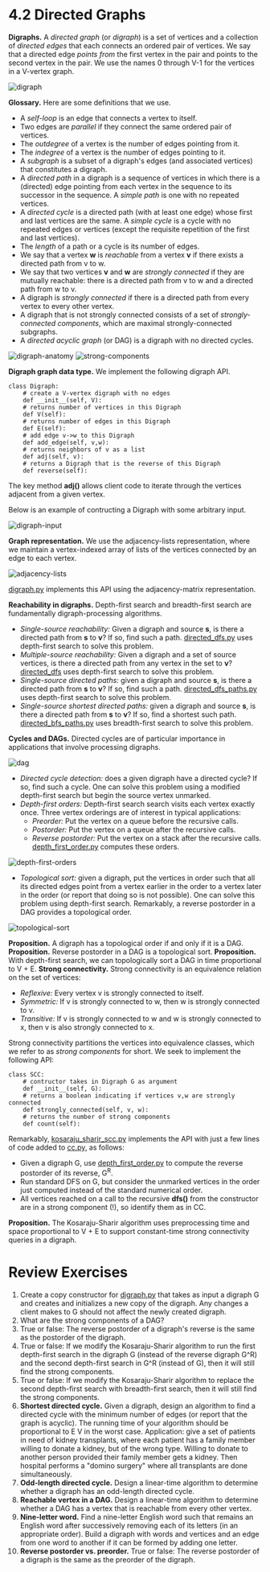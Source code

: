 # 4.2 Directed Graphs



__Digraphs.__ A _directed graph_ (or _digraph_) is a set of vertices and a collection of _directed edges_ that each connects an ordered pair of vertices. We say that a directed edge _points from_ the first vertex in the pair and points to the second vertex in the pair. We use the names 0 through V-1 for the vertices in a V-vertex graph.

![digraph](digraph.png)

__Glossary.__ Here are some definitions that we use.

- A _self-loop_ is an edge that connects a vertex to itself.
- Two edges are _parallel_ if they connect the same ordered pair of vertices.
- The _outdegree_ of a vertex is the number of edges pointing from it. 
- The _indegree_ of a vertex is the number of edges pointing to it.
- A _subgraph_ is a subset of a digraph's edges (and associated vertices) that constitutes a digraph.
- A _directed path_ in a digraph is a sequence of vertices in which there is a (directed) edge pointing from each vertex in the sequence to its successor in the sequence. A _simple path_ is one with no repeated vertices.
- A _directed cycle_ is a directed path (with at least one edge) whose first and last vertices are the same. A _simple cycle_ is a cycle with no repeated edges or vertices (except the requisite repetition of the first and last vertices).
- The _length_ of a path or a cycle is its number of edges.
- We say that a vertex __w__ is _reachable_ from a vertex __v__ if there exists a directed path from v to w.
- We say that two vertices __v__ and __w__ are _strongly connected_ if they are mutually reachable: there is a directed path from v to w and a directed path from w to v.
- A digraph is _strongly connected_ if there is a directed path from every vertex to every other vertex.
- A digraph that is not strongly connected consists of a set of _strongly-connected components_, which are maximal strongly-connected subgraphs.
- A _directed acyclic graph_ (or DAG) is a digraph with no directed cycles.

![digraph-anatomy](digraph-anatomy.png)
![strong-components](strong-components.png)

__Digraph graph data type.__ We implement the following digraph API.

```
class Digraph:
    # create a V-vertex digraph with no edges
    def __init__(self, V):
    # returns number of vertices in this Digraph
    def V(self):
    # returns number of edges in this Digraph
    def E(self):
    # add edge v->w to this Digraph
    def add_edge(self, v,w):
    # returns neighbors of v as a list
    def adj(self, v):
    # returns a Digraph that is the reverse of this Digraph
    def reverse(self):
```


The key method __adj()__ allows client code to iterate through the vertices adjacent from a given vertex.

Below is an example of contructing a Digraph with some arbitrary input.

![digraph-input](digraph-input.png)

__Graph representation.__ We use the adjacency-lists representation, where we maintain a vertex-indexed array of lists of the vertices connected by an edge to each vertex.

![adjacency-lists](adjacency-lists.png)

[digraph.py](digraph.py) implements this API using the adjacency-matrix representation.

__Reachability in digraphs.__ Depth-first search and breadth-first search are fundamentally digraph-processing algorithms.

- _Single-source reachability:_ Given a digraph and source __s__, is there a directed path from __s__ to __v__? If so, find such a path. [directed_dfs.py](directed_dfs.py) uses depth-first search to solve this problem.
- _Multiple-source reachability:_ Given a digraph and a set of source vertices, is there a directed path from any vertex in the set to __v__? [directed_dfs](directed_dfs.py) uses depth-first search to solve this problem.
- _Single-source directed paths:_ given a digraph and source __s__, is there a directed path from __s__ to __v__? If so, find such a path. [directed_dfs_paths.py](directed_dfs_paths.py) uses depth-first search to solve this problem.
- _Single-source shortest directed paths:_ given a digraph and source __s__, is there a directed path from __s__ to __v__? If so, find a shortest such path. [directed_bfs_paths.py](directed_bfs_paths.py) uses breadth-first search to solve this problem.

__Cycles and DAGs.__ Directed cycles are of particular importance in applications that involve processing digraphs.

![dag](dag.png)

- _Directed cycle detection:_ does a given digraph have a directed cycle? If so, find such a cycle. One can solve this problem using a modified depth-first search but begin the source vertex unmarked.
- _Depth-first orders:_ Depth-first search search visits each vertex exactly once. Three vertex orderings are of interest in typical applications:
    - _Preorder:_ Put the vertex on a queue before the recursive calls.
    - _Postorder:_ Put the vertex on a queue after the recursive calls.
    - _Reverse postorder:_ Put the vertex on a stack after the recursive calls.
[depth_first_order.py](depth_first_order.py) computes these orders.

![depth-first-orders](depth-first-orders.png)

- _Topological sort:_ given a digraph, put the vertices in order such that all its directed edges point from a vertex earlier in the order to a vertex later in the order (or report that doing so is not possible). One can solve this problem using depth-first search. Remarkably, a reverse postorder in a DAG provides a topological order.

![topological-sort](topological-sort.png)

__Proposition.__ A digraph has a topological order if and only if it is a DAG.
__Proposition.__ Reverse postorder in a DAG is a topological sort.
__Proposition.__ With depth-first search, we can topologically sort a DAG in time proportional to V + E.
__Strong connectivity.__ Strong connectivity is an equivalence relation on the set of vertices:

- _Reflexive:_ Every vertex v is strongly connected to itself.
- _Symmetric:_ If v is strongly connected to w, then w is strongly connected to v.
- _Transitive:_ If v is strongly connected to w and w is strongly connected to x, then v is also strongly connected to x.

Strong connectivity partitions the vertices into equivalence classes, which we refer to as _strong components_ for short. We seek to implement the following API:

```
class SCC:
    # contructor takes in Digraph G as argument
    def __init__(self, G):
    # returns a boolean indicating if vertices v,w are strongly connected
    def strongly_connected(self, v, w):
    # returns the number of strong components
    def count(self):
```

Remarkably, [kosaraju_sharir_scc.py](kosaraju_sharir_scc.py) implements the API with just a few lines of code added to [cc.py](../1_undirected_graphs/cc.py), as follows:

- Given a digraph G, use [depth_first_order.py](depth_first_order.py) to compute the reverse postorder of its reverse, G<sup>R</sup>.
- Run standard DFS on G, but consider the unmarked vertices in the order just computed instead of the standard numerical order.
- All vertices reached on a call to the recursive __dfs()__ from the constructor are in a strong component (!), so identify them as in CC.

__Proposition.__ The Kosaraju-Sharir algorithm uses preprocessing time and space proportional to V + E to support constant-time strong connectivity queries in a digraph.

# Review Exercises 
1. Create a copy constructor for [digraph.py](digraph.py) that takes as input a digraph G and creates and initializes a new copy of the digraph. Any changes a client makes to G should not affect the newly created digraph.
2. What are the strong components of a DAG?
3. True or false: The reverse postorder of a digraph's reverse is the same as the postorder of the digraph.
4. True or false: If we modify the Kosaraju-Sharir algorithm to run the first depth-first search in the digraph G (instead of the reverse digraph G^R) and the second depth-first search in G^R (instead of G), then it will still find the strong components.
5. True or false: If we modify the Kosaraju-Sharir algorithm to replace the second depth-first search with breadth-first search, then it will still find the strong components.
6. __Shortest directed cycle.__ Given a digraph, design an algorithm to find a directed cycle with the minimum number of edges (or report that the graph is acyclic). The running time of your algorithm should be proportional to E V in the worst case. Application: give a set of patients in need of kidney transplants, where each patient has a family member willing to donate a kidney, but of the wrong type. Willing to donate to another person provided their family member gets a kidney. Then hospital performs a "domino surgery" where all transplants are done simultaneously.
7. __Odd-length directed cycle.__ Design a linear-time algorithm to determine whether a digraph has an odd-length directed cycle.
8. __Reachable vertex in a DAG.__ Design a linear-time algorithm to determine whether a DAG has a vertex that is reachable from every other vertex.
9. __Nine-letter word.__ Find a nine-letter English word such that remains an English word after successively removing each of its letters (in an appropriate order). Build a digraph with words and vertices and an edge from one word to another if it can be formed by adding one letter.
10. __Reverse postorder vs. preorder.__ True or false: The reverse postorder of a digraph is the same as the preorder of the digraph.